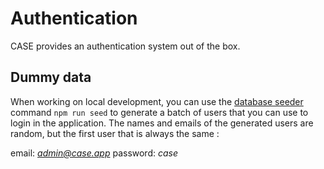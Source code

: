 # Authentication

CASE provides an authentication system out of the box.

## Dummy data

When working on local development, you can use the [database seeder](../resources/database-seeder.md) command `npm run seed` to generate a batch of users that you can use to login in the application. The names and emails of the generated users are random, but the first user that is always the same :

email: *admin@case.app*
password: _case_
